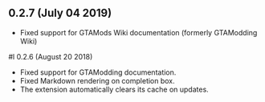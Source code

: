  ## 0.2.7 (July 04 2019)

  + Fixed support for GTAMods Wiki documentation (formerly GTAModding Wiki)

 #l 0.2.6 (August 20 2018)

  + Fixed support for GTAModding documentation.
  + Fixed Markdown rendering on completion box.
  + The extension automatically clears its cache on updates.
